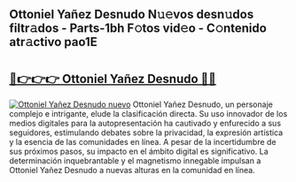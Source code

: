 ## Ottoniel Yañez Desnudo N𝚞𝚎vos desn𝚞dos filtr𝚊dos - Parts-1bh F𝚘tos vid𝚎o - C𝚘ntenido atr𝚊ctivo pao1E

# <h2><a href="http://mb5ztu.tromn.icu/?c=Ottoniel+Ya%c3%b1ez+Desnudo">🔗👉👉👉 Ottoniel Yañez Desnudo 🔗🔗</a></h2>

[![Ottoniel Yañez Desnudo nuevo](https://i.imgur.com/pEAQMta.gif)](http://mb5ztu.tromn.icu/?c=Ottoniel+Ya%c3%b1ez+Desnudo)
Ottoniel Yañez Desnudo, un personaje complejo e intrigante, elude la clasificación directa. Su uso innovador de los medios digitales para la autopresentación ha cautivado y enfurecido a sus seguidores, estimulando debates sobre la privacidad, la expresión artística y la esencia de las comunidades en línea. A pesar de la incertidumbre de sus próximos pasos, su impacto en el ámbito digital es significativo. La determinación inquebrantable y el magnetismo innegable impulsan a Ottoniel Yañez Desnudo a nuevas alturas en la comunidad en línea.
